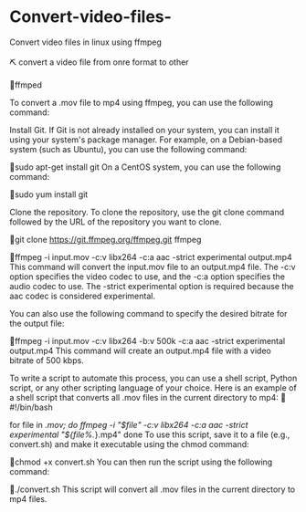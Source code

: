 # Convert-video-files-
Convert video files in linux using  ffmpeg <br>
<br>
:pick: convert a video file from onre format to other <br>
<br>
:toolbox:ffmped <br>

To convert a .mov file to mp4 using ffmpeg, you can use the following command:

Install Git. If Git is not already installed on your system, you can install it using your system's package manager. For example, on a Debian-based system (such as Ubuntu), you can use the following command:

:round_pushpin:sudo apt-get install git
On a CentOS system, you can use the following command:

:round_pushpin:sudo yum install git

Clone the repository. To clone the repository, use the git clone command followed by the URL of the repository you want to clone.

:round_pushpin:git clone https://git.ffmpeg.org/ffmpeg.git ffmpeg

:round_pushpin:ffmpeg -i input.mov -c:v libx264 -c:a aac -strict experimental output.mp4
This command will convert the input.mov file to an output.mp4 file. The -c:v option specifies the video codec to use, and the -c:a option specifies the audio codec to use. The -strict experimental option is required because the aac codec is considered experimental.

You can also use the following command to specify the desired bitrate for the output file:

:round_pushpin:ffmpeg -i input.mov -c:v libx264 -b:v 500k -c:a aac -strict experimental output.mp4
This command will create an output.mp4 file with a video bitrate of 500 kbps.

To write a script to automate this process, you can use a shell script, Python script, or any other scripting language of your choice. Here is an example of a shell script that converts all .mov files in the current directory to mp4:
:round_pushpin:
#!/bin/bash

for file in *.mov; do
  ffmpeg -i "$file" -c:v libx264 -c:a aac -strict experimental "${file%.*}.mp4"
done
To use this script, save it to a file (e.g., convert.sh) and make it executable using the chmod command:

:round_pushpin:chmod +x convert.sh
You can then run the script using the following command:

:round_pushpin:./convert.sh
This script will convert all .mov files in the current directory to mp4 files.
